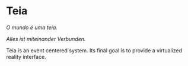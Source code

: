 # Teia

_O mundo é uma teia._

_Alles ist miteinander Verbunden._

Teia is an event centered system. Its final goal is to provide a virtualized reality interface.
